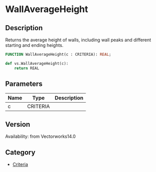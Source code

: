 # WallAverageHeight

## Description
Returns the average height of walls, including wall peaks and different starting and ending heights.

```pascal
FUNCTION WallAverageHeight(c : CRITERIA): REAL;
```

```python
def vs.WallAverageHeight(c):
    return REAL
```

## Parameters
|Name|Type|Description|
|---|---|---|
|c|CRITERIA|   |

## Version
Availability: from Vectorworks14.0

## Category
* [Criteria](../Categories/Criteria.md)
